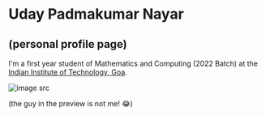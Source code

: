 # Uday Padmakumar Nayar

## (personal profile page)

I'm a first year student of Mathematics and Computing (2022 Batch) at the [Indian Institute of Technology, Goa](https://iitgoa.ac.in/).


![image src](https://i.ytimg.com/an_webp/SbgJDL4DJ7M/mqdefault_6s.webp?du=3000&sqp=CN-um6IG&rs=AOn4CLDqHts5vVqOco5GSBJn_guTEIdLRQ)

(the guy in the preview is not me! 😂)

